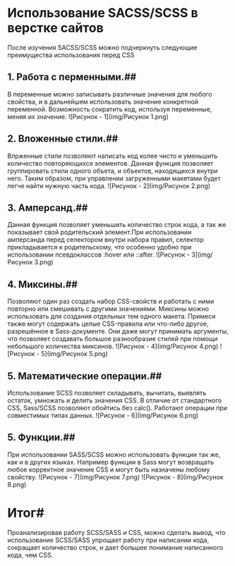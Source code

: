 #  Использование SACSS/SCSS в верстке сайтов #
После изучения SACSS/SCSS можно подчеркнуть следующие преимущества использования перед CSS 
## 1. Работа с перменными.##
В переменные можно записывать различные значения для любого свойства, и в дальнейшем использовать значение конкретной переменной. Возможность сократить код, используя переменные, меняя их значение. 
![Рисунок - 1](img/Рисунок 1.png)
## 2. Вложенные стили.##
Влрженные стили позволяют написать код колее чисто и уменьшить количество повторяющихся элементов. Данная функция позволяет группировать стили одного объета, и объектов, находящихся внутри него. Таким образом, при управлении загруженными макетами будет легче найти нужную часть кода.
![Рисунок - 2](img/Рисунок 2.png)
## 3. Амперсанд.##
Данная функция позволяет уменьшить количество строк кода, а так же показывает свой родительский элемент.При использовании амперсанда перед селектором внутри набора правил, селектор прикладывается к родительскому, что особенно удобно при использовании псевдоклассов  :hover или ::after. 
![Рисунок - 3](img/Рисунок 3.png)
## 4. Миксины.##
Позволяют один раз создать набор CSS-свойств и работать с ними повторно или смешивать с другими значениями. Миксины можно использовать для создания отдельных тем одного макета. Примеси также могут содержать целые CSS-правила или что-либо другое, разрешённое в Sass-документе. Они даже могут принимать аргументы, что позволяет создавать большое разнообразие стилей при помощи небольшого количества миксинов.
![Рисунок - 4](img/Рисунок 4.png)
![Рисунок - 5](img/Рисунок 5.png)
## 5. Математические операции.##
Использование SCSS позволяет складывать, вычитать, выявлять остаток, умножать и делить значения CSS. В отличие от стандартного CSS, Sass/SCSS позволяют обойтись без calc(). Работают операции при совместимых типах данных.
![Рисунок - 6](img/Рисунок 6.png)
## 5. Функции.##
При использовании SASS/SCSS можно использовать функции так же, как и в других языках. Например функции в Sass могут возвращать любое корректное значение CSS и могут быть назначены любому свойству. 
![Рисунок - 7](img/Рисунок 7.png)
![Рисунок - 8](img/Рисунок 8.png)
# Итог#
Проанализировав работу SCSS/SASS и CSS, можно сделать вывод, что использование SCSS/SASS упрощает работу при написании кода, сокращает количество строк, и дает большее понимание написанного кода, чем CSS.
